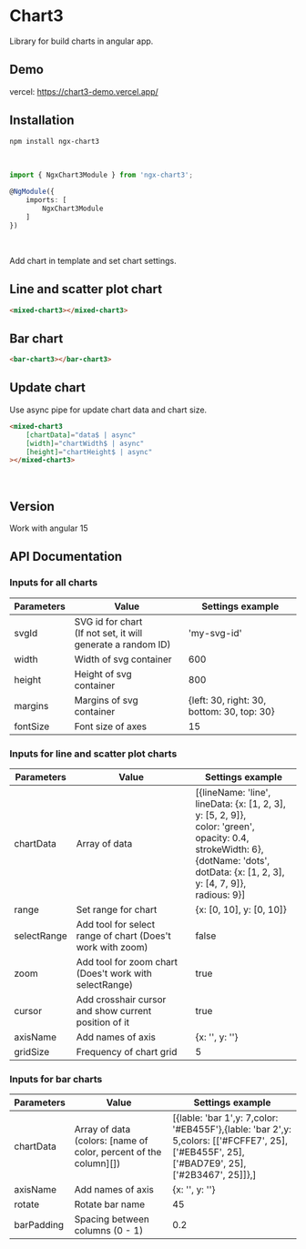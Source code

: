 # Chart3 

Library for build charts in angular app.

## Demo 

vercel: https://chart3-demo.vercel.app/

## Installation

```bash 
npm install ngx-chart3
```

<br>

```typescript 
import { NgxChart3Module } from 'ngx-chart3';

@NgModule({
    imports: [
        NgxChart3Module
    ]
})
```

<br>

Add chart in template and set chart settings.

## Line and scatter plot chart 

```html
<mixed-chart3></mixed-chart3>
```

## Bar chart 

```html
<bar-chart3></bar-chart3>
```

## Update chart

Use async pipe for update chart data and chart size.

```html
<mixed-chart3
    [chartData]="data$ | async"
    [width]="chartWidth$ | async"
    [height]="chartHeight$ | async"
></mixed-chart3>
```

<br>

## Version 

Work with angular 15 

## API Documentation

### Inputs for all charts

| Parameters    | Value                                                             | Settings example   |
| ------------- | --------------------------------------------------------------    | -------------      |
| svgId         | SVG id for chart <br> (If not set, it will generate a random ID)  | 'my-svg-id'       |
| width         | Width of svg container                                            | 600               |
| height        | Height of svg <br> container                                      | 800               |
| margins       | Margins of svg  <br> container                                    | {left: 30, right: 30, bottom: 30, top: 30} |
| fontSize      | Font size of axes                                                 | 15 |

### Inputs for line and scatter plot charts

| Parameters    | Value                                                             | Settings example   |
| ------------- | --------------------------------------------------------------    | -------------      |
| chartData     | Array of data                                                     | [{lineName: 'line', <br> lineData: {x: [1, 2, 3], y: [5, 2, 9]}, <br> color: 'green', <br> opacity: 0.4, <br> strokeWidth: 6}, <br> {dotName: 'dots', <br> dotData: {x: [1, 2, 3], y: [4, 7, 9]}, <br> radious: 9}] |
| range         | Set range for chart                                               | {x: [0, 10], y: [0, 10]}                   | 
| selectRange   | Add tool for select <br> range of chart (Does't work with zoom)   | false                                      | 
| zoom          | Add tool for zoom chart <br> (Does't work with selectRange)       | true                                       |
| cursor        | Add crosshair cursor <br> and show current position of it         | true                                       |
| axisName      | Add names of axis                                                 | {x: '', y: ''}                             |
| gridSize      | Frequency of chart grid                                           | 5                                          |

### Inputs for bar charts

| Parameters    | Value                                                             | Settings example   |
| ------------- | --------------------------------------------------------------    | -------------      |
| chartData     | Array of data (colors: [name of color, percent of the column][])| [{lable: 'bar 1',y: 7,color: '#EB455F'},{lable: 'bar 2',y: 5,colors: [['#FCFFE7', 25], <br> ['#EB455F', 25], ['#BAD7E9', 25],<br> ['#2B3467', 25]]},] |
| axisName      | Add names of axis                                                 | {x: '', y: ''}        |
| rotate        | Rotate bar name                                                   | 45                    |
| barPadding    | Spacing between columns (0 - 1)                                   | 0.2                   |
